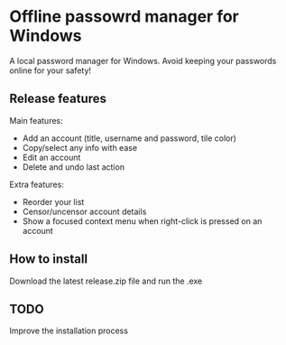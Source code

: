 # Offline passowrd manager for Windows

A local password manager for Windows. Avoid keeping your passwords online for your safety!

## Release features
Main features:
  - Add an account (title, username and password, tile color)
  - Copy/select any info with ease
  - Edit an account
  - Delete and undo last action

Extra features:
  - Reorder your list
  - Censor/uncensor account details
  - Show a focused context menu when right-click is pressed on an account

## How to install
Download the latest release.zip file and run the .exe

## TODO
Improve the installation process
